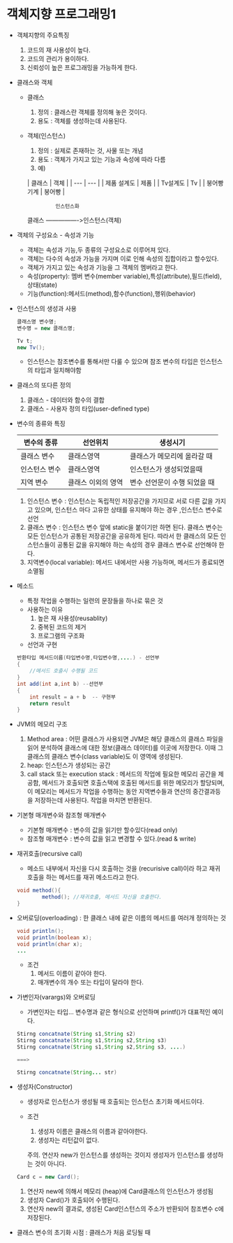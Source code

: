 # 객체지향 프로그래밍1

- 객체지향의 주요특징
    1. 코드의 재 사용성이 높다.
    2. 코드의 관리가 용이하다.
    3. 신뢰성이 높은 프로그래밍을 가능하게 한다.
- 클래스와 객체
    - 클래스
        1. 정의 : 클래스란 객체를 정의해 놓은 것이다.
        2. 용도 : 객체를 생성하는데 사용된다.
    - 객체(인스턴스)
        1. 정의 : 실제로 존재하는 것, 사물 또는 개념
        2. 용도 : 객체가 가지고 있는 기능과 속성에 따라 다름
        3. 예)

      | 클래스 | 객체 |
              | --- | --- |
      | 제품 설계도 | 제품 |
      | Tv설계도 | Tv |
      | 붕어빵 기계 | 붕어빵 |

                   인스턴스화

      클래스 —————->인스턴스(객체)

- 객체의 구성요소 - 속성과 기능
    - 객체는 속성과 기능,두 종류의 구성요소로 이루어져 있다.
    - 객체는 다수의 속성과 가능을 가지며 이로 인해 속성의 집합이라고 할수있다.
    - 객체가 가지고 있는 속성과 기능을 그 객체의 멤버라고 한다.
    - 속성(property): 멤버 변수(member variable),특성(attribute),필드(field),상태(state)
    - 기능(function):메서드(method),함수(function),행위(behavior)
- 인스턴스의 생성과 사용

    ```java
    클래스명 변수명;
    변수명 = new 클래스명;
    
    Tv t;
    new Tv();
    ```

    - 인스턴스는 참조변수를 통해서만 다룰 수 있으며 참조 변수의 타입은 인스턴스의 타입과 일치해야함
- 클래스의 또다른 정의
    1. 클래스 - 데이터와 함수의 결합
    2. 클래스 - 사용자 정의 타입(user-defined type)
- 변수의 종류와 특징

    | 변수의 종류 | 선언위치 | 생성시기 |
    | --- | --- | --- |
    | 클래스 변수 | 클래스영역 | 클래스가 메모리에 올라갈 때 |
    | 인스턴스 변수 | 클래스영역 | 인스턴스가 생성되었을때 |
    | 지역 변수 | 클래스 이외의 영역 | 변수 선언문이 수행 되었을 때 |

    1. 인스턴스 변수 : 인스턴스는 독립적인 저장공간을 가지므로 서로 다른 값을 가지고 있으며, 인스턴스 마다 고유한 상태를 유지해야 하는 경우 ,인스턴스 변수로 선언
    2. 클래스 변수 : 인스턴스 변수 앞에 static을 붙이기만 하면 된다. 클래스 변수는 모든 인스턴스가 공통된 저장공간을 공유하게 된다. 따라서 한 클래스의 모든 인스턴스들이 공통된 값을 유지해야 하는 속성의 경우 클래스 변수로 선언해야 한다.
    3. 지역변수(local variable): 메서드 내에서만 사용 가능하며, 메서드가 종료되면 소멸됨
- 메소드
    - 특정 작업을 수행하는 일련의 문장들을 하나로 묶은 것
    - 사용하는 이유
        1. 높은 재 사용성(reusablity)
        2. 중복된 코드의 제거
        3. 프로그램의 구조화
    - 선언과 구현

    ```java
    반환타입 메서드이름(타입변수명,타입변수명,....) - 선언부
    {
    	//메서드 호출시 수행될 코드
    }
    int add(int a,int b) --선언부
    {
    	int result = a + b  -- 구현부
    	return result
    }
    ```

- JVM의 메모리 구조
    1. Method area : 어떤 클래스가 사용되면 JVM은 해당 클래스의 클래스 파일을 읽어 분석하여 클래스에 대한 정보(클래스 데이터)를 이곳에 저장한다. 이때 그 클래스의 클래스 변수(class variable)도 이 영역에 생성된다.
    2. heap: 인스턴스가 생성되는 공간
    3. call stack 또는 execution stack  : 메서드의 작업에 필요한 메모리 공간을 제공함, 메서드가 호출되면 호출스택에 호출된 메서드를 위한 메모리가 할당되며, 이 메모리는 메서드가 작업을 수행하는 동안 지역변수들과 연산의 중간결과등을 저장하는데 사용된다. 작업을 마치면 반환된다.
- 기본형 매개변수와 참조형 매개변수
    - 기본형 매개변수 : 변수의 값을 읽기만 할수있다(read only)
    - 참조형 매개변수 : 변수의 값을 읽고 변경할 수 있다.(read & write)
- 재귀호출(recursive call)
    - 메소드 내부에서 자신을 다시 호출하는 것을 (recurisive call)이라 하고 재귀 호출을 하는 메서드를 재귀 메소드라고 한다.

    ```java
    void method(){
    		method(); //재귀호출, 메서드 자신을 호출한다.
    }
    ```

- 오버로딩(overloading) : 한 클래스 내에 같은 이름의 메서드를 여러개 정의하는 것

    ```java
    void println();
    void println(boolean x);
    void println(char x);
    ...
    ```

    - 조건
        1. 메서드 이름이 같아야 한다.
        2. 매개변수의 개수 또는 타입이 달라야 한다.
- 가변인자(varargs)와 오버로딩
    - 가변인자는 타입… 변수명과 같은 형식으로 선언하며 printf()가 대표적인 예이다.

    ```java
    Stirng concatnate(String s1,String s2)
    Stirng concatnate(String s1,String s2,String s3)
    Stirng concatnate(String s1,String s2,String s3, ....)
    
    ===> 
    
    Stirng concatnate(String... str)
    ```

- 생성자(Constructor)
    - 생성자로 인스턴스가 생성될 때 호출되는 인스턴스 초기화 메서드이다.
    - 조건
        1. 생성자 이름은 클래스의 이름과 같아야한다.
        2. 생성자는 리턴값이 없다.

      주의. 연산자 new가 인스턴스를 생성하는 것이지 생성자가 인스턴스를 생성하는 것이 아니다.


    ```java
    Card c = new Card();
    ```
    
    1. 연산자 new에 의해서 메모리 (heap)에 Card클래스의 인스턴스가 생성됨
    2. 생성자 Card()가 호출되어 수행된다.
    3. 연산자 new의 결과로, 생성된 Card인스턴스의 주소가 반환되어 참조변수 c에 저장된다.
- 클래스 변수의 초기화 시점  : 클래스가 처음 로딩될 때